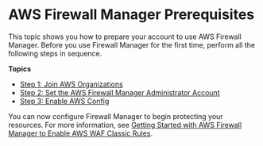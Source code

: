 # AWS Firewall Manager Prerequisites<a name="fms-prereq"></a>

This topic shows you how to prepare your account to use AWS Firewall Manager\. Before you use Firewall Manager for the first time, perform all the following steps in sequence\. 

**Topics**
+ [Step 1: Join AWS Organizations](join-aws-orgs.md)
+ [Step 2: Set the AWS Firewall Manager Administrator Account](enable-integration.md)
+ [Step 3: Enable AWS Config](enable-config.md)

You can now configure Firewall Manager to begin protecting your resources\. For more information, see [Getting Started with AWS Firewall Manager to Enable AWS WAF Classic Rules](getting-started-fms.md)\.